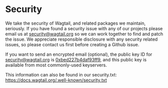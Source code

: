 # Security

We take the security of Wagtail, and related packages we maintain, seriously. If you have found a security issue with any of our projects please email us at security@wagtail.org so we can work together to find and patch the issue. We appreciate responsible disclosure with any security related issues, so please contact us first before creating a Github issue.

If you want to send an encrypted email (optional), the public key ID for security@wagtail.org is [0xbed227b4daf93ff9](https://keyserver.ubuntu.com/pks/lookup?search=0xbed227b4daf93ff9&fingerprint=on&op=index), and this public key is available from most commonly-used keyservers.

This information can also be found in our security.txt: https://docs.wagtail.org/.well-known/security.txt
